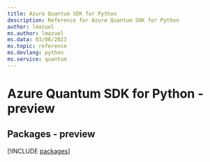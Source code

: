 ```yaml
---
title: Azure Quantum SDK for Python
description: Reference for Azure Quantum SDK for Python
author: lmazuel
ms.author: lmazuel
ms.data: 03/08/2023
ms.topic: reference
ms.devlang: python
ms.service: quantum
---
```

# Azure Quantum SDK for Python - preview
## Packages - preview
[!INCLUDE [packages](quantum-index.md)]